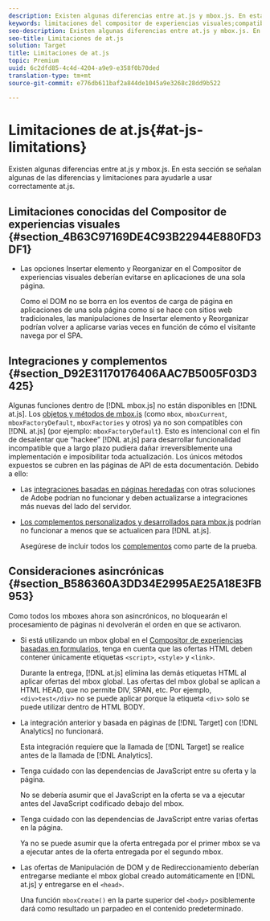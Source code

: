 ```yaml
---
description: Existen algunas diferencias entre at.js y mbox.js. En esta sección se señalan algunas de las diferencias y limitaciones para ayudarle a usar correctamente at.js.
keywords: limitaciones del compositor de experiencias visuales;compatibilidad con exploradores;integraciones;complementos;consideraciones asíncronas
seo-description: Existen algunas diferencias entre at.js y mbox.js. En esta sección se señalan algunas de las diferencias y limitaciones para ayudarle a usar correctamente at.js.
seo-title: Limitaciones de at.js
solution: Target
title: Limitaciones de at.js
topic: Premium
uuid: 6c2dfd85-4c4d-4204-a9e9-e358f0b70ded
translation-type: tm+mt
source-git-commit: e776db611baf2a844de1045a9e3268c28dd9b522

---
```



# Limitaciones de at.js{#at-js-limitations}

Existen algunas diferencias entre at.js y mbox.js. En esta sección se señalan algunas de las diferencias y limitaciones para ayudarle a usar correctamente at.js.

## Limitaciones conocidas del Compositor de experiencias visuales {#section_4B63C97169DE4C93B22944E880FD3DF1}

* Las opciones Insertar elemento y Reorganizar en el Compositor de experiencias visuales deberían evitarse en aplicaciones de una sola página.

   Como el DOM no se borra en los eventos de carga de página en aplicaciones de una sola página como sí se hace con sitios web tradicionales, las manipulaciones de Insertar elemento y Reorganizar podrían volver a aplicarse varias veces en función de cómo el visitante navega por el SPA.

## Integraciones y complementos   {#section_D92E31170176406AAC7B5005F03D3425}

Algunas funciones dentro de [!DNL mbox.js] no están disponibles en [!DNL at.js]. Los [objetos y métodos de mbox.js](../../../../c-target/c-visitor-profile/variables-profiles-parameters-methods.md#section_8C78059D15D9452F95636A5640188537) (como `mbox`, `mboxCurrent`, `mboxFactoryDefault`, `mboxFactories` y otros) ya no son compatibles con [!DNL at.js] (por ejemplo: `mboxFactoryDefault`). Esto es intencional con el fin de desalentar que “hackee” [!DNL at.js] para desarrollar funcionalidad incompatible que a largo plazo pudiera dañar irreversiblemente una implementación e imposibilitar toda actualización. Los únicos métodos expuestos se cubren en las páginas de API de esta documentación. Debido a ello:

* Las [integraciones basadas en páginas heredadas](../../../../c-implementing-target/c-implementing-target-for-client-side-web/c-how-atjs-works/target-atjs-integrations.md#concept_C100BC4F073C4B57A608B309D0157B39) con otras soluciones de Adobe podrían no funcionar y deben actualizarse a integraciones más nuevas del lado del servidor.
* [Los complementos personalizados y desarrollados para mbox.js](../../../../c-implementing-target/c-implementing-target-for-client-side-web/t-mbox-download/c-target-atjs-implementation/target-atjs-plugins.md#concept_F5D4C0A4DACF41409CC42FDD93B13FAF) podrían no funcionar a menos que se actualicen para [!DNL at.js].

   Asegúrese de incluir todos los [complementos](../../../../c-implementing-target/c-implementing-target-for-client-side-web/t-mbox-download/c-target-atjs-implementation/target-atjs-plugins.md#concept_F5D4C0A4DACF41409CC42FDD93B13FAF) como parte de la prueba.

## Consideraciones asincrónicas {#section_B586360A3DD34E2995AE25A18E3FB953}

Como todos los mboxes ahora son asincrónicos, no bloquearán el procesamiento de páginas ni devolverán el orden en que se activaron.

* Si está utilizando un mbox global en el [Compositor de experiencias basadas en formularios](../../../../c-experiences/experiences.md#section_3643394BD424463C8768F2907DEBCC22), tenga en cuenta que las ofertas HTML deben contener únicamente etiquetas `<script>`, `<style>` y `<link>`.

   Durante la entrega, [!DNL at.js] elimina las demás etiquetas HTML al aplicar ofertas del mbox global. Las ofertas del mbox global se aplican a HTML HEAD, que no permite DIV, SPAN, etc. Por ejemplo, `<div>test</div>` no se puede aplicar porque la etiqueta `<div>` solo se puede utilizar dentro de HTML BODY.

* La integración anterior y basada en páginas de [!DNL Target] con [!DNL Analytics] no funcionará.

   Esta integración requiere que la llamada de [!DNL Target] se realice antes de la llamada de [!DNL Analytics].

* Tenga cuidado con las dependencias de JavaScript entre su oferta y la página.

   No se debería asumir que el JavaScript en la oferta se va a ejecutar antes del JavaScript codificado debajo del mbox.

* Tenga cuidado con las dependencias de JavaScript entre varias ofertas en la página.

   Ya no se puede asumir que la oferta entregada por el primer mbox se va a ejecutar antes de la oferta entregada por el segundo mbox.

* Las ofertas de Manipulación de DOM y de Redireccionamiento deberían entregarse mediante el mbox global creado automáticamente en [!DNL at.js] y entregarse en el `<head>`.

   Una función `mboxCreate()` en la parte superior del `<body>` posiblemente dará como resultado un parpadeo en el contenido predeterminado.

